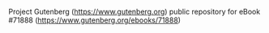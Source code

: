 Project Gutenberg (https://www.gutenberg.org) public repository
for eBook #71888 (https://www.gutenberg.org/ebooks/71888)
